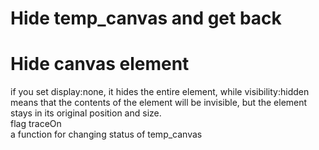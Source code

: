 # Hide temp_canvas and get back     

# Hide canvas element    
if you set display:none, it hides the entire element, while visibility:hidden means that the contents of the element will be invisible, but the element stays in its original position and size.     
flag traceOn    
a function for changing status of temp_canvas     


